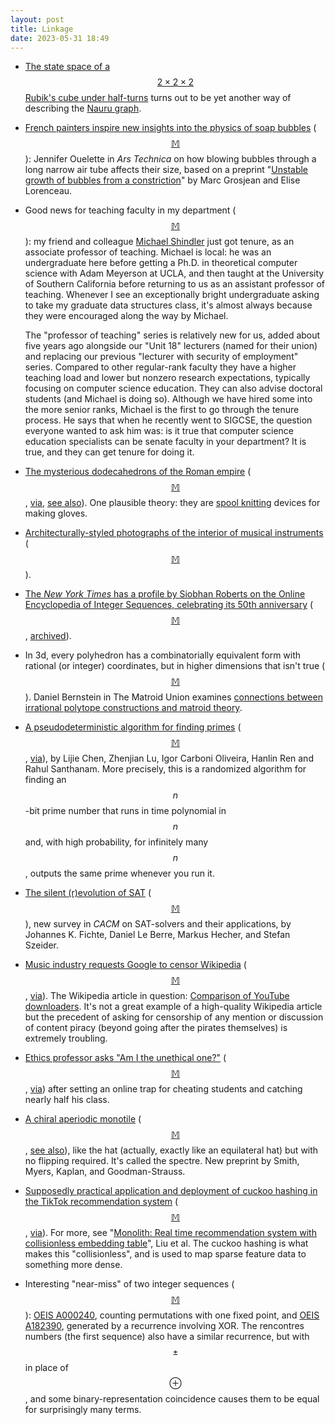 ```yaml
---
layout: post
title: Linkage
date: 2023-05-31 18:49
---
```

* [The state space of a $$2\times 2\times 2$$ Rubik's cube under half-turns](https://mathstodon.xyz/@kisonecat/110372922533677135) turns out to be yet another way of describing the [Nauru graph](https://en.wikipedia.org/wiki/Nauru_graph).

* [French painters inspire new insights into the physics of soap bubbles](https://arstechnica.com/science/2023/05/french-painters-inspire-new-insights-into-the-physics-of-soap-bubbles/) <span style="white-space:nowrap">([$$\mathbb{M}$$](https://mathstodon.xyz/@11011110/110393699679704026)):</span> Jennifer Ouelette in _Ars Technica_ on how blowing bubbles through a long narrow air tube affects their size, based on a preprint "[Unstable growth of bubbles from a constriction](https://storage.pardot.com/640833/1683834035YRiFuKjN/FA10159_min.pdf)" by Marc Grosjean and Elise Lorenceau.

* Good news for teaching faculty in my department <span style="white-space:nowrap">([$$\mathbb{M}$$](https://mathstodon.xyz/@11011110/110397234546657594)):</span> my friend and colleague [Michael Shindler](https://www.ics.uci.edu/~mikes/) just got tenure, as an associate professor of teaching. Michael is local: he was an undergraduate here before getting a Ph.D. in theoretical computer science with Adam Meyerson at UCLA, and then taught at the University of Southern California before returning to us as an assistant professor of teaching. Whenever I see an exceptionally bright undergraduate asking to take my graduate data structures class, it's almost always because they were encouraged along the way by Michael.

  The "professor of teaching" series is relatively new for us, added about five years ago alongside our "Unit 18" lecturers (named for their union) and replacing our previous "lecturer with security of employment" series. Compared to other regular-rank faculty they have a higher teaching load and lower but nonzero research expectations, typically focusing on computer science education. They can also advise doctoral students (and Michael is doing so). Although we have hired some into the more senior ranks, Michael is the first to go through the tenure process. He says that when he recently went to SIGCSE, the question everyone wanted to ask him was: is it true that computer science education specialists can be senate faculty in your department? It is true, and they can get tenure for doing it.

* [The mysterious dodecahedrons of the Roman empire](https://www.atlasobscura.com/articles/dodecahedrons-roman-empire) <span style="white-space:nowrap">([$$\mathbb{M}$$](https://mathstodon.xyz/@11011110/110405305127131102),</span> [via](https://news.ycombinator.com/item?id=35937540), [see also](https://en.wikipedia.org/wiki/Roman_dodecahedron)). One plausible theory: they are [spool knitting](https://en.wikipedia.org/wiki/Spool_knitting) devices for making gloves.

* [Architecturally-styled photographs of the interior of musical instruments](https://www.thisiscolossal.com/2023/04/charles-brooks-architecture-music/) <span style="white-space:nowrap">([$$\mathbb{M}$$](https://mathstodon.xyz/@colossal@mastodon.art/110356933574807837)).</span>

* [The _New York Times_ has a profile by Siobhan Roberts on the Online Encyclopedia of Integer Sequences, celebrating its 50th anniversary](https://www.nytimes.com/2023/05/21/science/math-puzzles-integer-sequences.html) <span style="white-space:nowrap">([$$\mathbb{M}$$](https://mathstodon.xyz/@11011110/110411066621174831),</span> [archived](https://web.archive.org/web/20230522005810/https://www.nytimes.com/2023/05/21/science/math-puzzles-integer-sequences.html)).

* In 3d, every polyhedron has a combinatorially equivalent form with rational (or integer) coordinates, but in higher dimensions that isn't true <span style="white-space:nowrap">([$$\mathbb{M}$$](https://mathstodon.xyz/@11011110/110420402994075366)).</span> Daniel Bernstein in The Matroid Union examines [connections between irrational polytope constructions and matroid theory](http://matroidunion.org/?p=4868).

* [A pseudodeterministic algorithm for finding primes](https://eccc.weizmann.ac.il/report/2023/076/) <span style="white-space:nowrap">([$$\mathbb{M}$$](https://fediscience.org/@fortnow/110429540627735395),</span> [via](https://blog.computationalcomplexity.org/2023/05/finding-primes-pseudodeterministically.html)), by Lijie Chen, Zhenjian Lu, Igor Carboni Oliveira, Hanlin Ren and Rahul Santhanam. More precisely, this is a randomized algorithm for finding an $$n$$-bit prime number that runs in time polynomial in $$n$$ and, with high probability, for infinitely many $$n$$, outputs the same prime whenever you run it.

* [The silent (r)evolution of SAT](https://cacm.acm.org/magazines/2023/6/273222-the-silent-revolution-of-sat/fulltext) <span style="white-space:nowrap">([$$\mathbb{M}$$](https://mathstodon.xyz/@Jose_A_Alonso/110430153381835143)),</span> new survey in _CACM_ on SAT-solvers and their applications, by Johannes K. Fichte, Daniel Le Berre, Markus Hecher, and Stefan Szeider. 

* [Music industry requests Google to censor Wikipedia](https://torrentfreak.com/music-company-asks-google-to-delist-youtube-downloader-wikipedia-article-230528/) <span style="white-space:nowrap">([$$\mathbb{M}$$](https://mathstodon.xyz/@11011110/110448051373386779),</span> [via](https://news.ycombinator.com/item?id=36106741)). The Wikipedia article in question: [Comparison of YouTube downloaders](https://en.wikipedia.org/wiki/Comparison_of_YouTube_downloaders). It's not a great example of a high-quality Wikipedia article but the precedent of asking for censorship of any mention or discussion of content piracy (beyond going after the pirates themselves) is extremely troubling.

* [Ethics professor asks "Am I the unethical one?"](https://dailynous.com/2023/05/25/am-i-the-unethical-one-a-philosophy-professor-his-cheating-students/) <span style="white-space:nowrap">([$$\mathbb{M}$$](https://mathstodon.xyz/@11011110/110450109807128058),</span> [via](https://www.insidehighered.com/news/quick-takes/2023/05/26/philosophy-professor-uses-fake-online-answers-catch-cheating)) after setting an online trap for cheating students and catching nearly half his class.

* [A chiral aperiodic monotile](https://arxiv.org/abs/2305.17743) <span style="white-space:nowrap">([$$\mathbb{M}$$](https://mathstodon.xyz/@csk/110454792622698781),</span> [see also](https://mathstodon.xyz/@csk/110454664118770148)), like the hat (actually, exactly like an equilateral hat) but with no flipping required. It's called the spectre. New preprint by Smith, Myers, Kaplan, and Goodman-Strauss.

* [Supposedly practical application and deployment of cuckoo hashing in the TikTok recommendation system](https://gantry.io/blog/papers-to-know-20230110/) <span style="white-space:nowrap">([$$\mathbb{M}$$](https://mathstodon.xyz/@11011110/110459570741633679),</span> [via](https://en.wikipedia.org/wiki/Special:Diff/1157764695)). For more, see "[Monolith: Real time recommendation system with
collisionless embedding table](https://arxiv.org/abs/2209.07663)", Liu et al. The cuckoo hashing is what makes this "collisionless", and is used to map sparse feature data to something more dense.

* Interesting "near-miss" of two integer sequences <span style="white-space:nowrap">([$$\mathbb{M}$$](https://mathstodon.xyz/@jsiehler/110429683229584306)):</span> [OEIS A000240](https://oeis.org/A000240), counting permutations with one fixed point, and [OEIS A182390](https://oeis.org/A182390), generated by a recurrence involving XOR. The rencontres numbers (the first sequence) also have a similar recurrence, but with $$\pm$$ in place of $$\oplus$$, and some binary-representation coincidence causes them to be equal for surprisingly many terms.